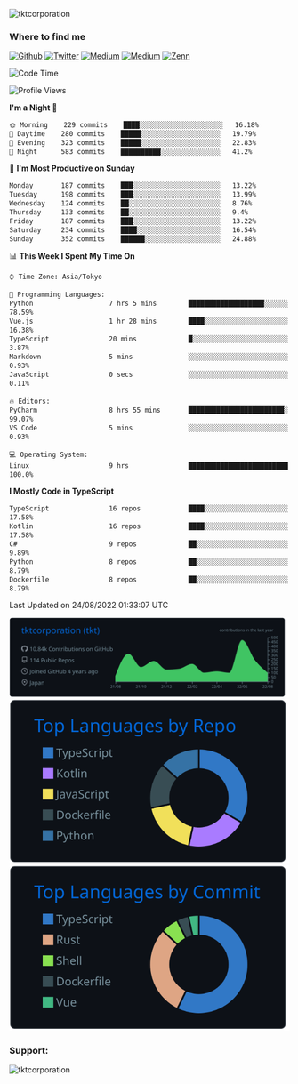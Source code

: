 <p align="left"> <img src="https://komarev.com/ghpvc/?username=tktcorporation&label=Profile%20views&color=0e75b6&style=flat" alt="tktcorporation" /> </p>

<h3>Where to find me</h3>
<p>
<a href="https://github.com/tktcorporation" target="_blank"><img alt="Github" src="https://img.shields.io/badge/GitHub-%2312100E.svg?&style=for-the-badge&logo=Github&logoColor=white" /></a>
<a href="https://twitter.com/tktcorporation" target="_blank"><img alt="Twitter" src="https://img.shields.io/badge/twitter-%231DA1F2.svg?&style=for-the-badge&logo=twitter&logoColor=white" /></a>
<a href="https://www.linkedin.com/in/tktcorporation" target="_blank"><img alt="Medium" src="https://img.shields.io/badge/linkdin-0a66c2.svg?&style=for-the-badge&logo=linkedin&logoColor=white" /></a>
<a href="https://qiita.com/tktcorporation" target="_blank"><img alt="Medium" src="https://img.shields.io/badge/qiita-55C500.svg?&style=for-the-badge&logo=qiita&logoColor=white" /></a>
<a href="https://zenn.dev/tktcorporation" target="_blank"><img alt="Zenn" src="https://img.shields.io/badge/Zenn-3EA8FF.svg?&style=for-the-badge&logo=Zenn&logoColor=white" /></a>
</p>
  
<!--START_SECTION:waka-->
![Code Time](http://img.shields.io/badge/Code%20Time-504%20hrs%2057%20mins-blue)

![Profile Views](http://img.shields.io/badge/Profile%20Views-0-blue)

**I'm a Night 🦉** 

```text
🌞 Morning    229 commits    ████░░░░░░░░░░░░░░░░░░░░░   16.18% 
🌆 Daytime    280 commits    █████░░░░░░░░░░░░░░░░░░░░   19.79% 
🌃 Evening    323 commits    █████░░░░░░░░░░░░░░░░░░░░   22.83% 
🌙 Night      583 commits    ██████████░░░░░░░░░░░░░░░   41.2%

```
📅 **I'm Most Productive on Sunday** 

```text
Monday       187 commits    ███░░░░░░░░░░░░░░░░░░░░░░   13.22% 
Tuesday      198 commits    ███░░░░░░░░░░░░░░░░░░░░░░   13.99% 
Wednesday    124 commits    ██░░░░░░░░░░░░░░░░░░░░░░░   8.76% 
Thursday     133 commits    ██░░░░░░░░░░░░░░░░░░░░░░░   9.4% 
Friday       187 commits    ███░░░░░░░░░░░░░░░░░░░░░░   13.22% 
Saturday     234 commits    ████░░░░░░░░░░░░░░░░░░░░░   16.54% 
Sunday       352 commits    ██████░░░░░░░░░░░░░░░░░░░   24.88%

```


📊 **This Week I Spent My Time On** 

```text
⌚︎ Time Zone: Asia/Tokyo

💬 Programming Languages: 
Python                   7 hrs 5 mins        ███████████████████░░░░░░   78.59% 
Vue.js                   1 hr 28 mins        ████░░░░░░░░░░░░░░░░░░░░░   16.38% 
TypeScript               20 mins             █░░░░░░░░░░░░░░░░░░░░░░░░   3.87% 
Markdown                 5 mins              ░░░░░░░░░░░░░░░░░░░░░░░░░   0.93% 
JavaScript               0 secs              ░░░░░░░░░░░░░░░░░░░░░░░░░   0.11%

🔥 Editors: 
PyCharm                  8 hrs 55 mins       ████████████████████████░   99.07% 
VS Code                  5 mins              ░░░░░░░░░░░░░░░░░░░░░░░░░   0.93%

💻 Operating System: 
Linux                    9 hrs               █████████████████████████   100.0%

```

**I Mostly Code in TypeScript** 

```text
TypeScript               16 repos            ████░░░░░░░░░░░░░░░░░░░░░   17.58% 
Kotlin                   16 repos            ████░░░░░░░░░░░░░░░░░░░░░   17.58% 
C#                       9 repos             ██░░░░░░░░░░░░░░░░░░░░░░░   9.89% 
Python                   8 repos             ██░░░░░░░░░░░░░░░░░░░░░░░   8.79% 
Dockerfile               8 repos             ██░░░░░░░░░░░░░░░░░░░░░░░   8.79%

```



 Last Updated on 24/08/2022 01:33:07 UTC
<!--END_SECTION:waka-->

[![](https://raw.githubusercontent.com/tktcorporation/tktcorporation/master/profile-summary-card-output/github_dark/0-profile-details.svg)](https://github.com/vn7n24fzkq/github-profile-summary-cards)
[![](https://raw.githubusercontent.com/tktcorporation/tktcorporation/master/profile-summary-card-output/github_dark/1-repos-per-language.svg)](https://github.com/vn7n24fzkq/github-profile-summary-cards) [![](https://raw.githubusercontent.com/tktcorporation/tktcorporation/master/profile-summary-card-output/github_dark/2-most-commit-language.svg)](https://github.com/vn7n24fzkq/github-profile-summary-cards)

<h3 align="left">Support:</h3>
<p><a href="https://www.buymeacoffee.com/tktcorporation"> <img align="left" src="https://cdn.buymeacoffee.com/buttons/v2/default-yellow.png" height="50" width="210" alt="tktcorporation" /></a></p><br><br>
